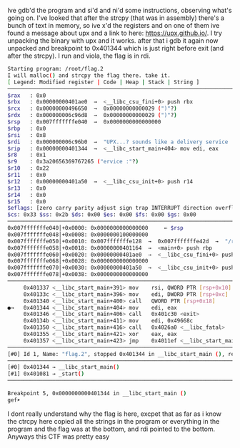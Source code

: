 Ive gdb'd the program and si'd and ni'd some instructions, observing what's going on. I've looked that after the strcpy (that was in assembly) there's a bunch of text in memory, so ive x'd the registers and on one of them ive found a message about upx and a link to here: https://upx.github.io/. I try unpacking the binary with upx and it works. after that i gdb it again now unpacked and breakpoint to 0x401344 which is just right before exit (and after the strcpy). I run and viola, the flag is in rdi. 
```sh
Starting program: /root/flag.2
I will malloc() and strcpy the flag there. take it.
[ Legend: Modified register | Code | Heap | Stack | String ]
───────────────────────────────────────────────────────────────────────────────────────────────────────────────────────────────────────────────────────────────────────────────────────────────────────────────────────────────────────────────────────────────── registers ────
$rax   : 0x0
$rbx   : 0x00000000401ae0  →  <__libc_csu_fini+0> push rbx
$rcx   : 0x00000000496650  →  0x00000000000029 (")"?)
$rdx   : 0x000000006c96d8  →  0x00000000000029 (")"?)
$rsp   : 0x007fffffffe040  →  0x0000000000000000
$rbp   : 0x0
$rsi   : 0x8
$rdi   : 0x000000006c96b0  →  "UPX...? sounds like a delivery service :)"
$rip   : 0x00000000401344  →  <__libc_start_main+404> mov edi, eax
$r8    : 0x1
$r9    : 0x3a20656369767265 ("ervice :"?)
$r10   : 0x22
$r11   : 0x0
$r12   : 0x00000000401a50  →  <__libc_csu_init+0> push r14
$r13   : 0x0
$r14   : 0x0
$r15   : 0x0
$eflags: [zero carry parity adjust sign trap INTERRUPT direction overflow resume virtualx86 identification]
$cs: 0x33 $ss: 0x2b $ds: 0x00 $es: 0x00 $fs: 0x00 $gs: 0x00
───────────────────────────────────────────────────────────────────────────────────────────────────────────────────────────────────────────────────────────────────────────────────────────────────────────────────────────────────────────────────────────────────── stack ────
0x007fffffffe040│+0x0000: 0x0000000000000000	 ← $rsp
0x007fffffffe048│+0x0008: 0x0000000100000000
0x007fffffffe050│+0x0010: 0x007fffffffe128  →  0x007fffffffe42d  →  "/root/flag.2"
0x007fffffffe058│+0x0018: 0x00000000401164  →  <main+0> push rbp
0x007fffffffe060│+0x0020: 0x00000000401ae0  →  <__libc_csu_fini+0> push rbx
0x007fffffffe068│+0x0028: 0x0000000000000000
0x007fffffffe070│+0x0030: 0x00000000401a50  →  <__libc_csu_init+0> push r14
0x007fffffffe078│+0x0038: 0x0000000000000000
─────────────────────────────────────────────────────────────────────────────────────────────────────────────────────────────────────────────────────────────────────────────────────────────────────────────────────────────────────────────────────────────── code:x86:64 ────
     0x401337 <__libc_start_main+391> mov    rsi, QWORD PTR [rsp+0x10]
     0x40133c <__libc_start_main+396> mov    edi, DWORD PTR [rsp+0xc]
     0x401340 <__libc_start_main+400> call   QWORD PTR [rsp+0x18]
●→   0x401344 <__libc_start_main+404> mov    edi, eax
     0x401346 <__libc_start_main+406> call   0x401c30 <exit>
     0x40134b <__libc_start_main+411> mov    edi, 0x49668c
     0x401350 <__libc_start_main+416> call   0x4026a0 <__libc_fatal>
     0x401355 <__libc_start_main+421> xor    eax, eax
     0x401357 <__libc_start_main+423> jmp    0x4011ef <__libc_start_main+63>
─────────────────────────────────────────────────────────────────────────────────────────────────────────────────────────────────────────────────────────────────────────────────────────────────────────────────────────────────────────────────────────────────── threads ────
[#0] Id 1, Name: "flag.2", stopped 0x401344 in __libc_start_main (), reason: BREAKPOINT
───────────────────────────────────────────────────────────────────────────────────────────────────────────────────────────────────────────────────────────────────────────────────────────────────────────────────────────────────────────────────────────────────── trace ────
[#0] 0x401344 → __libc_start_main()
[#1] 0x401081 → _start()
────────────────────────────────────────────────────────────────────────────────────────────────────────────────────────────────────────────────────────────────────────────────────────────────────────────────────────────────────────────────────────────────────────────────

Breakpoint 5, 0x0000000000401344 in __libc_start_main ()
gef➤
```
I dont really understand why the flag is here, excpet that as far as i know the ctrcpy here copied all the strings in the program or everything in the program and the flag was at the bottom, and rdi pointed to the bottom. Anyways this CTF was pretty easy